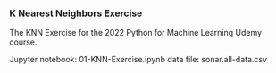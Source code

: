 ### K Nearest Neighbors Exercise 

The KNN Exercise for the 2022 Python for Machine Learning Udemy course.

Jupyter notebook: 01-KNN-Exercise.ipynb 
data file: sonar.all-data.csv